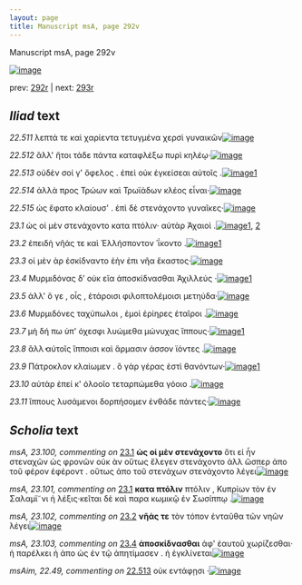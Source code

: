 ```yaml
---
layout: page
title: Manuscript msA, page 292v
---
```


Manuscript msA, page 292v

[![image](http://www.homermultitext.org/iipsrv?OBJ=IIP,1.0&FIF=/project/homer/pyramidal/deepzoom/hmt/vaimg/2017a/VA292VN_0794.tif&WID=100&CVT=JPEG)](http://www.homermultitext.org/ict2/?urn=urn:cite2:hmt:vaimg.2017a:VA292VN_0794)

prev:  [292r](../292r/) | next:  [293r](../293r/)

## *Iliad* text

*22.511* <a id="22.511"/> λεπτά τε καὶ χαρίεντα τετυγμένα χερσὶ γυναικῶν[![image](http://www.homermultitext.org/iipsrv?OBJ=IIP,1.0&FIF=/project/homer/pyramidal/deepzoom/hmt/vaimg/2017a/VA292VN_0794.tif&RGN=0.4788,0.2447,0.4403,0.02476&WID=1000&CVT=JPEG)](http://www.homermultitext.org/ict2/?urn=urn:cite2:hmt:vaimg.2017a:VA292VN_0794@0.4788,0.2447,0.4403,0.02476)

*22.512* <a id="22.512"/> ἂλλ' ἤτοι τάδε πάντα καταφλέξω πυρὶ κηλέῳ·[![image](http://www.homermultitext.org/iipsrv?OBJ=IIP,1.0&FIF=/project/homer/pyramidal/deepzoom/hmt/vaimg/2017a/VA292VN_0794.tif&RGN=0.4788,0.2664,0.4191,0.02586&WID=1000&CVT=JPEG)](http://www.homermultitext.org/ict2/?urn=urn:cite2:hmt:vaimg.2017a:VA292VN_0794@0.4788,0.2664,0.4191,0.02586)

*22.513* <a id="22.513"/> οὐδὲν σοί γ' ὄφελος . ἐπεὶ οὐκ ἐγκείσεαι αὐτοῖς .[![image](http://www.homermultitext.org/iipsrv?OBJ=IIP,1.0&FIF=/project/homer/pyramidal/deepzoom/hmt/vaimg/2017a/VA292VN_0794.tif&RGN=0.4831,0.2849,0.3972,0.02822&WID=1000&CVT=JPEG)](http://www.homermultitext.org/ict2/?urn=urn:cite2:hmt:vaimg.2017a:VA292VN_0794@0.4831,0.2849,0.3972,0.02822)[1](#msAim_22.49)

*22.514* <a id="22.514"/> ἀλλὰ προς Τρώων καὶ Τρωϊάδων κλέος εἶναι·[![image](http://www.homermultitext.org/iipsrv?OBJ=IIP,1.0&FIF=/project/homer/pyramidal/deepzoom/hmt/vaimg/2017a/VA292VN_0794.tif&RGN=0.4831,0.3054,0.4000,0.02434&WID=1000&CVT=JPEG)](http://www.homermultitext.org/ict2/?urn=urn:cite2:hmt:vaimg.2017a:VA292VN_0794@0.4831,0.3054,0.4000,0.02434)

*22.515* <a id="22.515"/> ὡς ἔφατο κλαίουσ' . ἐπὶ δὲ στενάχοντο γυναῖκες·[![image](http://www.homermultitext.org/iipsrv?OBJ=IIP,1.0&FIF=/project/homer/pyramidal/deepzoom/hmt/vaimg/2017a/VA292VN_0794.tif&RGN=0.4838,0.3228,0.3944,0.02711&WID=1000&CVT=JPEG)](http://www.homermultitext.org/ict2/?urn=urn:cite2:hmt:vaimg.2017a:VA292VN_0794@0.4838,0.3228,0.3944,0.02711)

*23.1* <a id="23.1"/> ὡς οἱ μὲν στενάχοντο κατα πτόλιν· αὐτὰρ Ἀχαιοὶ .[![image](http://www.homermultitext.org/iipsrv?OBJ=IIP,1.0&FIF=/project/homer/pyramidal/deepzoom/hmt/vaimg/2017a/VA292VN_0794.tif&RGN=0.416,0.5004,0.486,0.0654&WID=1000&CVT=JPEG)](http://www.homermultitext.org/ict2/?urn=urn:cite2:hmt:vaimg.2017a:VA292VN_0794@0.416,0.5004,0.486,0.0654)[1](#msA_23.100), [2](#msA_23.101)

*23.2* <a id="23.2"/> ἐπειδὴ νῆάς τε καὶ Ἑλλήσποντον ῾ΐκοντο .[![image](http://www.homermultitext.org/iipsrv?OBJ=IIP,1.0&FIF=/project/homer/pyramidal/deepzoom/hmt/vaimg/2017a/VA292VN_0794.tif&RGN=0.492,0.5334,0.351,0.024&WID=1000&CVT=JPEG)](http://www.homermultitext.org/ict2/?urn=urn:cite2:hmt:vaimg.2017a:VA292VN_0794@0.492,0.5334,0.351,0.024)[1](#msA_23.102)

*23.3* <a id="23.3"/> οἱ μὲν ὰρ ἐσκίδναντο ἑὴν ἐπι νῆα ἕκαστος·[![image](http://www.homermultitext.org/iipsrv?OBJ=IIP,1.0&FIF=/project/homer/pyramidal/deepzoom/hmt/vaimg/2017a/VA292VN_0794.tif&RGN=0.489,0.5522,0.358,0.024&WID=1000&CVT=JPEG)](http://www.homermultitext.org/ict2/?urn=urn:cite2:hmt:vaimg.2017a:VA292VN_0794@0.489,0.5522,0.358,0.024)

*23.4* <a id="23.4"/> Μυρμιδόνας δ’ οὐκ εἴα ἀποσκίδνασθαι Ἀχιλλεύς ·[![image](http://www.homermultitext.org/iipsrv?OBJ=IIP,1.0&FIF=/project/homer/pyramidal/deepzoom/hmt/vaimg/2017a/VA292VN_0794.tif&RGN=0.487,0.5718,0.423,0.024&WID=1000&CVT=JPEG)](http://www.homermultitext.org/ict2/?urn=urn:cite2:hmt:vaimg.2017a:VA292VN_0794@0.487,0.5718,0.423,0.024)[1](#msA_23.103)

*23.5* <a id="23.5"/> ἀλλ' ὅ γε , οἷς , ἑτάροισι φιλοπτολέμοισι μετηύδα·[![image](http://www.homermultitext.org/iipsrv?OBJ=IIP,1.0&FIF=/project/homer/pyramidal/deepzoom/hmt/vaimg/2017a/VA292VN_0794.tif&RGN=0.479,0.5898,0.391,0.0248&WID=1000&CVT=JPEG)](http://www.homermultitext.org/ict2/?urn=urn:cite2:hmt:vaimg.2017a:VA292VN_0794@0.479,0.5898,0.391,0.0248)

*23.6* <a id="23.6"/> Μυρμιδόνες ταχύπωλοι , ἐμοὶ ἐρίηρες ἑταῖροι .[![image](http://www.homermultitext.org/iipsrv?OBJ=IIP,1.0&FIF=/project/homer/pyramidal/deepzoom/hmt/vaimg/2017a/VA292VN_0794.tif&RGN=0.478,0.6101,0.41,0.0248&WID=1000&CVT=JPEG)](http://www.homermultitext.org/ict2/?urn=urn:cite2:hmt:vaimg.2017a:VA292VN_0794@0.478,0.6101,0.41,0.0248)

*23.7* <a id="23.7"/> μὴ δή πω ὑπ' όχεσφι λυώμεθα μώνυχας ἵππους·[![image](http://www.homermultitext.org/iipsrv?OBJ=IIP,1.0&FIF=/project/homer/pyramidal/deepzoom/hmt/vaimg/2017a/VA292VN_0794.tif&RGN=0.479,0.6289,0.415,0.024&WID=1000&CVT=JPEG)](http://www.homermultitext.org/ict2/?urn=urn:cite2:hmt:vaimg.2017a:VA292VN_0794@0.479,0.6289,0.415,0.024)[1](#msAim_23.104)

*23.8* <a id="23.8"/> ἂλλ̓ αὐτοῖς ἵπποισι καὶ ἅρμασιν άσσον ϊόντες .[![image](http://www.homermultitext.org/iipsrv?OBJ=IIP,1.0&FIF=/project/homer/pyramidal/deepzoom/hmt/vaimg/2017a/VA292VN_0794.tif&RGN=0.478,0.6476,0.405,0.024&WID=1000&CVT=JPEG)](http://www.homermultitext.org/ict2/?urn=urn:cite2:hmt:vaimg.2017a:VA292VN_0794@0.478,0.6476,0.405,0.024)

*23.9* <a id="23.9"/> Πάτροκλον κλαίωμεν . ὃ γὰρ γέρας ἐστὶ θανόντων·[![image](http://www.homermultitext.org/iipsrv?OBJ=IIP,1.0&FIF=/project/homer/pyramidal/deepzoom/hmt/vaimg/2017a/VA292VN_0794.tif&RGN=0.473,0.6672,0.428,0.024&WID=1000&CVT=JPEG)](http://www.homermultitext.org/ict2/?urn=urn:cite2:hmt:vaimg.2017a:VA292VN_0794@0.473,0.6672,0.428,0.024)[1](#msAim_23.105)

*23.10* <a id="23.10"/> αὐτὰρ ἐπεί κ' ὀλοοῖο τεταρπώμεθα γόοιο .[![image](http://www.homermultitext.org/iipsrv?OBJ=IIP,1.0&FIF=/project/homer/pyramidal/deepzoom/hmt/vaimg/2017a/VA292VN_0794.tif&RGN=0.476,0.686,0.374,0.024&WID=1000&CVT=JPEG)](http://www.homermultitext.org/ict2/?urn=urn:cite2:hmt:vaimg.2017a:VA292VN_0794@0.476,0.686,0.374,0.024)

*23.11* <a id="23.11"/> ἵππους λυσάμενοι δορπήσομεν ἐνθάδε πάντες·[![image](http://www.homermultitext.org/iipsrv?OBJ=IIP,1.0&FIF=/project/homer/pyramidal/deepzoom/hmt/vaimg/2017a/VA292VN_0794.tif&RGN=0.478,0.7047,0.431,0.0331&WID=1000&CVT=JPEG)](http://www.homermultitext.org/ict2/?urn=urn:cite2:hmt:vaimg.2017a:VA292VN_0794@0.478,0.7047,0.431,0.0331)

## *Scholia* text

*msA, 23.100, commenting on* [23.1](#23.1)  <a id="msA_23.100"/> **ὡς οἱ μὲν στενάχοντο** ὅτι εἰ ἦν στεναχῶν ὡς φρονῶν οὐκ ὰν οὕτως ἔλεγεν στενάχοντο ἀλλ ὥσπερ ἀπο τοῦ φέρον ἐφέροντ . οὕτως ἀπο τοῦ στενάχων στενάχοντο λέγει[![image](http://www.homermultitext.org/iipsrv?OBJ=IIP,1.0&FIF=/project/homer/pyramidal/deepzoom/hmt/vaimg/2017a/VA292VN_0794.tif&RGN=0.22,0.4977,0.202,0.0848&WID=1000&CVT=JPEG)](http://www.homermultitext.org/ict2/?urn=urn:cite2:hmt:vaimg.2017a:VA292VN_0794@0.22,0.4977,0.202,0.0848)

*msA, 23.101, commenting on* [23.1](#23.1)  <a id="msA_23.101"/> **κατα πτόλιν** πτόλιν , Κυπρίων τὸν ἐν Σαλαμϊ῀νι ἡ λέξις·κεῖται δὲ καὶ παρα κωμικῷ ἐν Σωσίππῳ .[![image](http://www.homermultitext.org/iipsrv?OBJ=IIP,1.0&FIF=/project/homer/pyramidal/deepzoom/hmt/vaimg/2017a/VA292VN_0794.tif&RGN=0.223,0.5796,0.208,0.0563&WID=1000&CVT=JPEG)](http://www.homermultitext.org/ict2/?urn=urn:cite2:hmt:vaimg.2017a:VA292VN_0794@0.223,0.5796,0.208,0.0563)

*msA, 23.102, commenting on* [23.2](#23.2)  <a id="msA_23.102"/> **νῆάς τε** τὸν τόπον ἐνταῦθα τῶν νηῶν λέγει[![image](http://www.homermultitext.org/iipsrv?OBJ=IIP,1.0&FIF=/project/homer/pyramidal/deepzoom/hmt/vaimg/2017a/VA292VN_0794.tif&RGN=0.215,0.6314,0.21,0.0278&WID=1000&CVT=JPEG)](http://www.homermultitext.org/ict2/?urn=urn:cite2:hmt:vaimg.2017a:VA292VN_0794@0.215,0.6314,0.21,0.0278)

*msA, 23.103, commenting on* [23.4](#23.4)  <a id="msA_23.103"/> **ἀποσκίδνασθαι** ἀφ' ἑαυτοῦ χωρίζεσθαι· ἠ παρέλκει ἡ ἀπο ὡς ἐν τῷ ἀπητίμασεν . ἠ ἐγκλίνεται[![image](http://www.homermultitext.org/iipsrv?OBJ=IIP,1.0&FIF=/project/homer/pyramidal/deepzoom/hmt/vaimg/2017a/VA292VN_0794.tif&RGN=0.214,0.6494,0.213,0.0623&WID=1000&CVT=JPEG)](http://www.homermultitext.org/ict2/?urn=urn:cite2:hmt:vaimg.2017a:VA292VN_0794@0.214,0.6494,0.213,0.0623)

*msAim, 22.49, commenting on* [22.513](#22.513)  <a id="msAim_22.49"/> οὐκ εντάφῃσι ·[![image](http://www.homermultitext.org/iipsrv?OBJ=IIP,1.0&FIF=/project/homer/pyramidal/deepzoom/hmt/vaimg/2017a/VA292VN_0794.tif&RGN=0.4259,0.2882,0.05932,0.01425&WID=1000&CVT=JPEG)](http://www.homermultitext.org/ict2/?urn=urn:cite2:hmt:vaimg.2017a:VA292VN_0794@0.4259,0.2882,0.05932,0.01425)